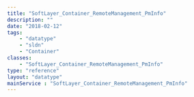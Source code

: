 ```yaml
---
title: "SoftLayer_Container_RemoteManagement_PmInfo"
description: ""
date: "2018-02-12"
tags:
    - "datatype"
    - "sldn"
    - "Container"
classes:
    - "SoftLayer_Container_RemoteManagement_PmInfo"
type: "reference"
layout: "datatype"
mainService : "SoftLayer_Container_RemoteManagement_PmInfo"
---
```

